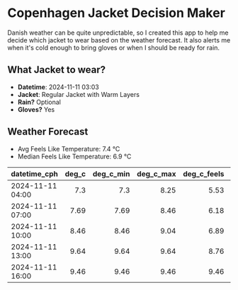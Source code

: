 
# Copenhagen Jacket Decision Maker

Danish weather can be quite unpredictable, so I created this app to help me decide which jacket to wear based on the weather forecast. 
It also alerts me when it's cold enough to bring gloves or when I should be ready for rain.

## What Jacket to wear?

- **Datetime**: 2024-11-11 03:03
- **Jacket**: Regular Jacket with Warm Layers
- **Rain?** Optional
- **Gloves?** Yes

## Weather Forecast
- Avg Feels Like Temperature: 7.4 °C
- Median Feels Like Temperature: 6.9 °C

| datetime_cph     |   deg_c |   deg_c_min |   deg_c_max |   deg_c_feels | weather   | wind   | rain   |
|:-----------------|--------:|------------:|------------:|--------------:|:----------|:-------|:-------|
| 2024-11-11 04:00 |    7.3  |        7.3  |        8.25 |          5.53 | Clouds    | Low    | None   |
| 2024-11-11 07:00 |    7.69 |        7.69 |        8.46 |          6.18 | Rain      | Low    | Low    |
| 2024-11-11 10:00 |    8.46 |        8.46 |        9.04 |          6.89 | Clouds    | Low    | None   |
| 2024-11-11 13:00 |    9.64 |        9.64 |        9.64 |          8.76 | Clouds    | Low    | None   |
| 2024-11-11 16:00 |    9.46 |        9.46 |        9.46 |          9.46 | Clouds    | Low    | None   |
        